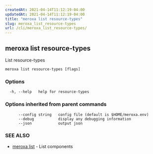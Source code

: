 ```yaml
---
createdAt: 2021-04-14T11:12:19-04:00
updatedAt: 2021-04-14T11:12:19-04:00
title: "meroxa list resource-types"
slug: meroxa_list_resource-types
url: /cli/meroxa_list_resource-types/
---
```

## meroxa list resource-types

List resource-types

```
meroxa list resource-types [flags]
```

### Options

```
  -h, --help   help for resource-types
```

### Options inherited from parent commands

```
      --config string   config file (default is $HOME/meroxa.env)
      --debug           display any debugging information
      --json            output json
```

### SEE ALSO

* [meroxa list](meroxa_list)	 - List components

